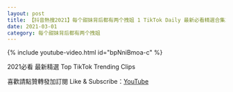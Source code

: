 ```yaml
---
layout: post
title: 【抖音熱搜2021】每个甜妹背后都有两个拽姐 1 TikTok Daily 最新必看精選合集2021 03 01
date: 2021-03-01
category: 每个甜妹背后都有两个拽姐
---
```


{% include youtube-video.html id="bpNniBmoa-c" %}

2021必看 最新精選 Top TikTok Trending Clips

喜歡請點贊轉發加訂閱 Like & Subscribe：[YouTube](https://www.youtube.com/channel/UCAoR7VcanIPd04uEq_GIylA/videos)

